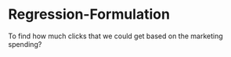 # Regression-Formulation
To find how much clicks that we could get based on the marketing spending?
